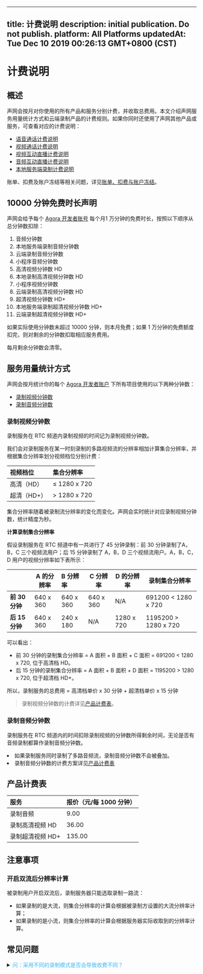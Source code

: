 
---
title: 计费说明
description: initial publication. Do not publish. 
platform: All Platforms
updatedAt: Tue Dec 10 2019 00:26:13 GMT+0800 (CST)
---
# 计费说明
## 概述



声网会按月对你使用的所有产品和服务分别计费，并收取总费用。本文介绍声网服务用量统计方式和云端录制产品的计费规则。如果你同时还使用了声网其他产品或服务，可查看对应的计费说明：



- [语音通话计费说明](https://docs.agora.io/cn/Voice/billing_audio?platform=All%20Platforms)
- [视频通话计费说明](https://docs.agora.io/cn/Video/billing_video?platform=All%20Platforms)
- [视频互动直播计费说明](https://docs.agora.io/cn/Interactive%20Broadcast/billing_interactive_broadcast?platform=All%20Platforms)
- [音频互动直播计费说明](https://docs.agora.io/cn/Audio%20Broadcast/billing_audio_broadcast?platform=All%20Platforms) 
- [本地服务端录制计费说明](https://docs.agora.io/cn/Recording/billing_recording?platform=All%20Platforms)



账单、扣费及账户冻结等相关问题，详见[账单、扣费与账户冻结](https://docs.agora.io/cn/faq/billing_account)。



## 10000 分钟免费时长声明

声网会给予每个 [Agora 开发者账号](https://console.agora.io/) 每个月1 万分钟的免费时长，按照以下顺序从总分钟数扣除：

1. 音频分钟数
2. 本地服务端录制音频分钟数
3. 云端录制音频分钟数
4. 小程序音频分钟数
5. 高清视频分钟数 HD
6. 本地录制高清视频分钟数 HD
7. 小程序视频分钟数
8. 云端录制高清视频分钟数 HD
9. 超清视频分钟数 HD+
10. 本地服务端录制超清视频分钟数 HD+
11. 云端录制超清视频分钟数 HD+

如果实际使用分钟数未超过 10000 分钟，则本月免费；如果 1 万分钟的免费额度扣完，则对剩余的分钟数扣取相应服务费用。

<div class="alert note">每月剩余分钟数会清零。</div>

## 服务用量统计方式





声网会按月统计你的每个 [Agora 开发者账户](https://console.agora.io/) 下所有项目使用的以下两种分钟数：
- [录制视频分钟数](#rvmin)
- [录制音频分钟数](#ramin)






### <a name="rvmin"></a>录制视频分钟数 

录制服务在 RTC 频道内录制视频的时间记为录制视频分钟数。

我们会对录制服务在某一时刻录制的多路视频流的分辨率相加计算集合分辨率，并根据集合分辨率划分视频档位分别计费：

| 视频档位    | 集合分辨率   |
| :---------- | :----------- |
| 高清（HD）  | ≤ 1280 x 720 |
| 超清（HD+） | > 1280 x 720 |

集合分辨率随着被录制流分辨率的变化而变化。声网会实时统计对应录制视频分钟数，统计精度为秒。





**计算录制集合分辨率**

假设录制服务在 RTC 频道中有一共进行了 45 分钟录制：前 30 分钟录制了A，B，C 三个视频流用户；后 15 分钟录制了 A，B，D 三个视频流用户。A，B，C，D 用户的视频分辨率如下表所示：

|                | A 的分辨率 | B 分辨率  | C 分辨率  | D 的分辨率 | 录制集合分辨率       |
| -------------- | ---------- | :-------- | --------- | ---------- | -------------------- |
| **前 30 分钟** | 640 x 360  | 640 x 360 | 640 x 360 | N/A        | 691200 < 1280 x 720  |
| **后 15 分钟** | 640 x 360  | 240 x 180 | N/A       | 1280 x 720 | 1195200 > 1280 x 720 |

可以看出：

- 前 30 分钟的录制集合分辨率 = A 面积 + B 面积 + C 面积 = 691200 < 1280 x 720, 位于高清档 HD。
- 后 15 分钟的录制集合分辨率 = A 面积 + B 面积 + D 面积 = 1195200 > 1280 x 720,  位于超清档 HD+。

所以，录制服务的总费用 = 高清档单价 x 30 分钟 + 超清档单价 x 15 分钟 

> 录制视频分钟数的计费详见[产品计费表](#billing)。



### <a name="ramin"></a>录制音频分钟数 

录制服务在 RTC 频道内的时间扣除录制视频的分钟数所得剩余时间，无论是否有音频录制都算作录制音频分钟数。
<div class="alert note"><li>如果录制服务同时录制了多路音频流，录制音频分钟数不会被叠加。</li><li>录制音频分钟数的计费方案详见<a href="#billing">产品计费表</a></li></div>



## 产品计费表











| 服务<a name="billing"></a>             | 报价（元/每 1000 分钟） |
| :--------------- | :---------------------- |
| 录制音频         | 9.00                    |
| 录制高清视频 HD  | 36.00                   |
| 录制超清视频 HD+ | 135.00                  |


## 注意事项




### 开启双流后分辨率计算 
被录制用户开启双流后，录制服务器只能选取录制一路流：

- 如果录制的是大流，则集合分辨率的计算会根据被录制方设置的大流分辨率计算；
- 如果录制的是小流，则集合分辨率的计算会根据服务器实际收取到的分辨率计算。



## 常见问题







<details>
	<summary><font color="#3ab7f8">问：采用不同的录制模式是否会导致收费不同？</font></summary>

录制的计费与录制模式无关。无论你采用单流录制模式还是合图录制模式，录制的计费仅与录制流数、录制时间以及录制集合分辨率相关。

</details>




